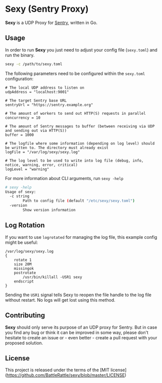 Sexy (Sentry Proxy)
===================

**Sexy** is a UDP Proxy for [Sentry](https://getsentry.com/), written in Go.


Usage
-----

In order to run **Sexy** you just need to adjust your config file (`sexy.toml`) and run the binary.

```bash
sexy -c /path/to/sexy.toml
```

The following parameters need to be configured within the `sexy.toml` configuration:

```
# The local UDP address to listen on
udpAddress = "localhost:9001"

# The target Sentry base URL
sentryUrl = "https://sentry.example.org"

# The amount of workers to send out HTTP(S) requests in parallel
concurrency = 10

# The amount of Sentry messages to buffer (between receiving via UDP and sending out via HTTP(S))
buffer = 1000

# The logfile where some information (depending on log level) should be written to. The directory must already exist
logFile = "/var/log/sexy/sexy.log"

# The log level to be used to write into log file (debug, info, notice, warning, error, critical)
logLevel = "warning"
```

For more information about CLI arguments, run `sexy -help`

```bash
# sexy -help
Usage of sexy:
  -c string
    	Path to config file (default "/etc/sexy/sexy.toml")
  -version
    	Show version information
```


Log Rotation
------------

If you want to use `logrotated` for managing the log file, this example config might be useful:

```
/var/log/sexy/sexy.log
{
    rotate 1
    size 20M
    missingok
    postrotate
        /usr/bin/killall -USR1 sexy
    endscript
}
```

Sending the `USR1` signal tells Sexy to reopen the file handle to the log file without restart. No logs will get lost using this method. 


Contributing
------------

**Sexy** should only serve its purpose of an UDP proxy for Sentry. But in case you find any bug or think it can be improved in some way,
please don't hesitate to create an issue or - even better - create a pull request with your proposed solution.


License
-------

This project is released under the terms of the [MIT license] (https://github.com/BattleRattle/sexy/blob/master/LICENSE)